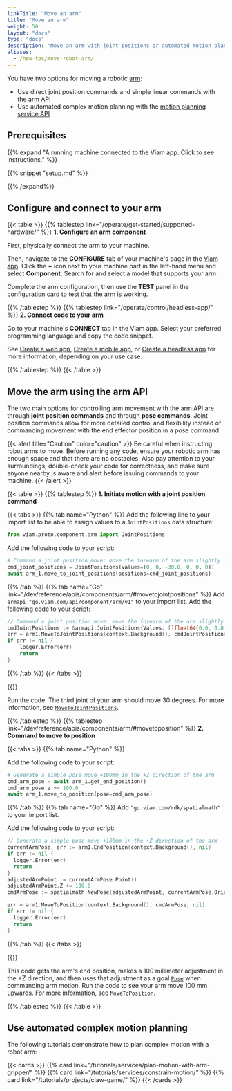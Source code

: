 ```yaml
---
linkTitle: "Move an arm"
title: "Move an arm"
weight: 50
layout: "docs"
type: "docs"
description: "Move an arm with joint positions or automated motion planning."
aliases:
  - /how-tos/move-robot-arm/
---
```


You have two options for moving a robotic [arm](/operate/reference/components/arm/):

- Use direct joint position commands and simple linear commands with the [arm API](/dev/reference/apis/components/arm/)
- Use automated complex motion planning with the [motion planning service API](/dev/reference/apis/services/motion/)

## Prerequisites

{{% expand "A running machine connected to the Viam app. Click to see instructions." %}}

{{% snippet "setup.md" %}}

{{% /expand%}}

## Configure and connect to your arm

{{< table >}}
{{% tablestep link="/operate/get-started/supported-hardware/" %}}
**1. Configure an arm component**

First, physically connect the arm to your machine.

Then, navigate to the **CONFIGURE** tab of your machine's page in the [Viam app](https://app.viam.com).
Click the **+** icon next to your machine part in the left-hand menu and select **Component**.
Search for and select a model that supports your arm.

Complete the arm configuration, then use the **TEST** panel in the configuration card to test that the arm is working.

{{% /tablestep %}}
{{% tablestep link="/operate/control/headless-app/" %}}
**2. Connect code to your arm**

Go to your machine's **CONNECT** tab in the Viam app.
Select your preferred programming language and copy the code snippet.

See [Create a web app](/operate/control/web-app/), [Create a mobile app](/operate/control/mobile-app/), or [Create a headless app](/operate/control/headless-app/) for more information, depending on your use case.

{{% /tablestep %}}
{{< /table >}}

## Move the arm using the arm API

The two main options for controlling arm movement with the arm API are through **joint position commands** and through **pose commands**.
Joint position commands allow for more detailed control and flexibility instead of commanding movement with the end effector position in a pose command.

{{< alert title="Caution" color="caution" >}}
Be careful when instructing robot arms to move.
Before running any code, ensure your robotic arm has enough space and that there are no obstacles.
Also pay attention to your surroundings, double-check your code for correctness, and make sure anyone nearby is aware and alert before issuing commands to your machine.
{{< /alert >}}

{{< table >}}
{{% tablestep %}}
**1. Initiate motion with a joint position command**

{{< tabs >}}
{{% tab name="Python" %}}
Add the following line to your import list to be able to assign values to a `JointPositions` data structure:

```python
from viam.proto.component.arm import JointPositions
```

Add the following code to your script:

```python
# Command a joint position move: move the forearm of the arm slightly up
cmd_joint_positions = JointPositions(values=[0, 0, -30.0, 0, 0, 0])
await arm_1.move_to_joint_positions(positions=cmd_joint_positions)
```

{{% /tab %}}
{{% tab name="Go" link="/dev/reference/apis/components/arm/#movetojointpositions" %}}
Add `armapi "go.viam.com/api/component/arm/v1"` to your import list.
Add the following code to your script:

```go
// Command a joint position move: move the forearm of the arm slightly up
cmdJointPositions := &armapi.JointPositions{Values: []float64{0.0, 0.0, -30.0, 0.0, 0.0, 0.0}}
err = arm1.MoveToJointPositions(context.Background(), cmdJointPositions, nil)
if err != nil {
    logger.Error(err)
    return
}
```

{{% /tab %}}
{{< /tabs >}}

{{<gif webm_src="/how-tos/joint_positions.webm" mp4_src="/how-tos/joint_positions.mp4" alt="The robot arm moving through joint position commands" max-width="200px" class="alignleft">}}

Run the code.
The third joint of your arm should move 30 degrees.
For more information, see [`MoveToJointPositions`](/dev/reference/apis/components/arm/#movetojointpositions).

{{% /tablestep %}}
{{% tablestep link="/dev/reference/apis/components/arm/#movetoposition" %}}
**2. Command to move to position**

{{< tabs >}}
{{% tab name="Python" %}}

Add the following code to your script:

```python
# Generate a simple pose move +100mm in the +Z direction of the arm
cmd_arm_pose = await arm_1.get_end_position()
cmd_arm_pose.z += 100.0
await arm_1.move_to_position(pose=cmd_arm_pose)
```

{{% /tab %}}
{{% tab name="Go" %}}
Add `"go.viam.com/rdk/spatialmath"` to your import list.

Add the following code to your script:

```go
// Generate a simple pose move +100mm in the +Z direction of the arm
currentArmPose, err := arm1.EndPosition(context.Background(), nil)
if err != nil {
  logger.Error(err)
  return
}
adjustedArmPoint := currentArmPose.Point()
adjustedArmPoint.Z += 100.0
cmdArmPose := spatialmath.NewPose(adjustedArmPoint, currentArmPose.Orientation())

err = arm1.MoveToPosition(context.Background(), cmdArmPose, nil)
if err != nil {
  logger.Error(err)
  return
}
```

{{% /tab %}}
{{< /tabs >}}

{{<gif webm_src="/how-tos/move_to_position.webm" mp4_src="/how-tos/move_to_position.mp4" alt="A robot arm moving to a commanded position" max-width="200px" class="alignright">}}

This code gets the arm's end position, makes a 100 millimeter adjustment in the +Z direction, and then uses that adjustment as a goal [`Pose`](/operate/reference/orientation-vector/) when commanding arm motion.
Run the code to see your arm move 100 mm upwards.
For more information, see [`MoveToPosition`](/dev/reference/apis/components/arm/#movetoposition).

{{% /tablestep %}}
{{< /table >}}

## Use automated complex motion planning

The following tutorials demonstrate how to plan complex motion with a robot arm:

{{< cards >}}
{{% card link="/tutorials/services/plan-motion-with-arm-gripper/" %}}
{{% card link="/tutorials/services/constrain-motion/" %}}
{{% card link="/tutorials/projects/claw-game/" %}}
{{< /cards >}}
